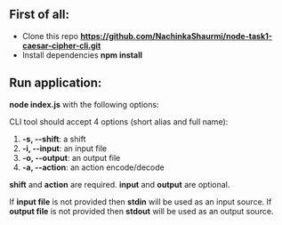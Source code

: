 ## First of all:

  - Clone this repo **https://github.com/NachinkaShaurmi/node-task1-caesar-cipher-cli.git**
  - Install dependencies **npm install**
## Run application:

**node index.js** with the following options:

CLI tool should accept 4 options (short alias and full name):

1.  **-s, --shift**: a shift
2.  **-i, --input**: an input file
3.  **-o, --output**: an output file
4.  **-a, --action**: an action encode/decode

**shift** and **action** are required.
**input** and **output** are optional.

If **input file** is not provided then **stdin** will be used as an input source.
If **output file** is not provided then **stdout** will be used as an output source.
